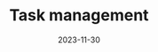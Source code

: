 ---
title: Task management
date: 2023-11-30
series:
  - How queries support my Logseq workflow
tags:
  - Logseq
TocOpen: false
draft: true
---